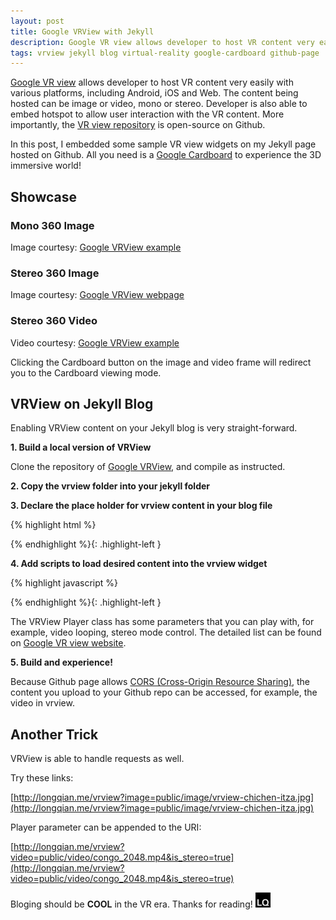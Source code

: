 ```yaml
---
layout: post
title: Google VRView with Jekyll 
description: Google VR view allows developer to host VR content very easily with various platforms, including Android, iOS and Web. In this post, I embedded some sample VR view widgets on my Jekyll page hosted on Github. All you need is a Google Cardboard to experience the 3D immersive world.
tags: vrview jekyll blog virtual-reality google-cardboard github-page
---
```


<style>
.highlight-left {margin-left: 0}
</style>

[Google VR view](https://developers.google.com/vr/concepts/vrview) allows developer to host VR content very easily with various platforms, including Android, iOS and Web. The content being hosted can be image or video, mono or stereo. Developer is also able to embed hotspot to allow user interaction with the VR content. More importantly, the [VR view repository](https://github.com/googlevr/vrview) is open-source on Github.

In this post, I embedded some sample VR view widgets on my Jekyll page hosted on Github. All you need is a [Google Cardboard](https://vr.google.com/cardboard/) to experience the 3D immersive world!

## Showcase

### Mono 360 Image

<div id="vrview-image-mono"></div>

Image courtesy: [Google VRView example](http://googlevr.github.io/vrview/examples/gallery/index.html)

### Stereo 360 Image

<div id="vrview-image-stereo"></div>

Image courtesy: [Google VRView webpage](https://developers.google.com/vr/concepts/vrview)

### Stereo 360 Video

<div id="vrview-video-stereo"></div>

Video courtesy: [Google VRView example](http://googlevr.github.io/vrview/examples/video/index.html)

Clicking the Cardboard button on the image and video frame will redirect you to the Cardboard viewing mode.

## VRView on Jekyll Blog

Enabling VRView content on your Jekyll blog is very straight-forward.

**1. Build a local version of VRView**

Clone the repository of [Google VRView](https://github.com/googlevr/vrview), and compile as instructed.

**2. Copy the vrview folder into your jekyll folder**

**3. Declare the place holder for vrview content in your blog file**

{% highlight html %}
<div id="vrview-image-mono"></div>
{% endhighlight %}{: .highlight-left }

**4. Add scripts to load desired content into the vrview widget**

{% highlight javascript %}
<script>
window.addEventListener('load', onVrViewLoad);
function onVrViewLoad() {
  var vrView1 = new VRView.Player('#vrview-image-mono', {
    image: '/public/image/vrview-taj-mahal.jpg',
    is_stereo: false,
    width: '100%',
    height: 360
  });
}
</script>
{% endhighlight %}{: .highlight-left }

The VRView Player class has some parameters that you can play with, for example, video looping, stereo mode control. The detailed list can be found on [Google VR view website](https://developers.google.com/vr/concepts/vrview-web).

**5. Build and experience!**

Because Github page allows [CORS (Cross-Origin Resource Sharing)](https://en.wikipedia.org/wiki/Cross-origin_resource_sharing), the content you upload to your Github repo can be accessed, for example, the video in vrview.

## Another Trick

VRView is able to handle requests as well.

Try these links:

[http://longqian.me/vrview?image=public/image/vrview-chichen-itza.jpg](http://longqian.me/vrview?image=public/image/vrview-chichen-itza.jpg)

Player parameter can be appended to the URI:

[http://longqian.me/vrview?video=public/video/congo_2048.mp4&is_stereo=true](http://longqian.me/vrview?video=public/video/congo_2048.mp4&is_stereo=true)


Bloging should be **COOL** in the VR era. Thanks for reading! <img class="inline" src="/public/LQ144x144.png" alt="LQ" style="width:1.5rem;height:1.5rem;" />



<script src="/vrview/build/three.min.js"></script>
<script src="/vrview/build/vrview.min.js"></script>
<script>
window.addEventListener('load', onVrViewLoad1)
window.addEventListener('load', onVrViewLoad2)
window.addEventListener('load', onVrViewLoad3)
function onVrViewLoad1() {
  var vrView1 = new VRView.Player('#vrview-image-mono', {
    image: '/public/image/vrview-taj-mahal.jpg',
    is_stereo: false,
    width: '100%',
    height: 360
  });
}

function onVrViewLoad2() {
  var vrView2 = new VRView.Player('#vrview-image-stereo', {
    image: '/public/image/vrview-coral.jpg',
    is_stereo: true,
    width: '100%',
    height: 360
  });
}

function onVrViewLoad3() {
  var vrView3 = new VRView.Player('#vrview-video-stereo', {
    video: '/public/video/congo_2048.mp4',
    is_stereo: true,
    width: '100%',
    height: 360,
    default_yaw: 180,
    loop: true
  });
}

</script>

